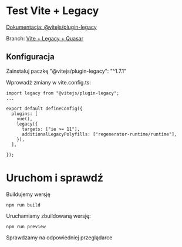 # Test Vite + Legacy

[Dokumentacja: @vitejs/plugin-legacy](https://github.com/search?q=%40vitejs%2Fplugin-legacy&type=code)

Branch: [Vite + Legacy + Quasar](https://github.com/pa-uli-na/vue3-vite-legacy/tree/vite_vite/plugin-legacy_quasar)

## Konfiguracja

Zainstaluj paczkę "@vitejs/plugin-legacy": "^1.7.1"

Wprowadź zmiany w vite.config.ts:

```
import legacy from "@vitejs/plugin-legacy";
...

export default defineConfig({
  plugins: [
    vue(),
    legacy({
      targets: ["ie >= 11"],
      additionalLegacyPolyfills: ["regenerator-runtime/runtime"],
    }),
  ],

});

```

# Uruchom i sprawdź

Buildujemy wersję

```
npm run build
```

Uruchamiamy zbuildowaną wersję:

```
npm run preview
```

Sprawdzamy na odpowiedniej przeglądarce
